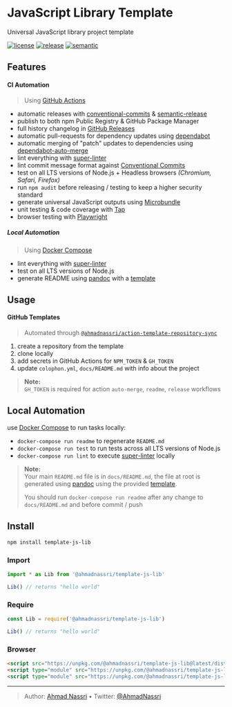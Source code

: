 # JavaScript Library Template

Universal JavaScript library project template

[![license][license-img]][license-url]
[![release][release-img]][release-url]
[![semantic][semantic-img]][semantic-url]

## Features

#### CI Automation

> Using [GitHub Actions][]

-   automatic releases with [conventional-commits][] & [semantic-release][]
-   publish to both npm Public Registry & GitHub Package Manager
-   full history changelog in [GitHub Releases][]
-   automatic pull-requests for dependency updates using [dependabot][]
-   automatic merging of "patch" updates to dependencies using [dependabot-auto-merge][]
-   lint everything with [super-linter][]
-   lint commit message format against [Conventional Commits][]
-   test on all LTS versions of Node.js + Headless browsers *(Chromium, Safari, Firefox)*
-   run `npm audit` before releasing / testing to keep a higher security standard
-   generate universal JavaScript outputs using [Microbundle][]
-   unit testing & code coverage with [Tap][]
-   browser testing with [Playwright][]

##### Local Automation

> Using [Docker Compose][]

-   lint everything with [super-linter][]
-   test on all LTS versions of Node.js
-   generate README using [pandoc][] with a [template][]

## Usage

#### GitHub Templates

> Automated through [`@ahmadnassri/action-template-repository-sync`][]

1.  create a repository from the template
2.  clone locally
3.  add secrets in GitHub Actions for `NPM_TOKEN` & `GH_TOKEN`
4.  update `colophon.yml`, `docs/README.md` with info about the project

> **Note:**  
> `GH_TOKEN` is required for action `auto-merge`, `readme`, `release` workflows

## Local Automation

use [Docker Compose][] to run tasks locally:

-   `docker-compose run readme` to regenerate `README.md`
-   `docker-compose run test` to run tests across all LTS versions of Node.js
-   `docker-compose run lint` to execute [super-linter][] locally

> **Note:**  
> Your main `README.md` file is in `docs/README.md`, the file at root is generated using [pandoc][] using the provided [template][].
>
> You should run `docker-compose run readme` after any change to `docs/README.md` and before commit / push

## Install

``` bash
npm install template-js-lib
```

### Import

``` js
import * as Lib from '@ahmadnassri/template-js-lib'

Lib() // returns "hello world"
```

### Require

``` js
const Lib = require('@ahmadnassri/template-js-lib')

Lib() // returns "hello world"
```

### Browser

``` html
<script src="https://unpkg.com/@ahmadnassri/template-js-lib@latest/dist/index.umd.js">// UMD bundle</script>
<script type="module" src="https://unpkg.com/@ahmadnassri/template-js-lib@latest/dist/index.module.mjs">// ESM bundle</script>
<script type="module" src="https://unpkg.com/@ahmadnassri/template-js-lib@latest/dist/index.modern.mjs">// ESM for modern browsers</script>
```

  [GitHub Actions]: https://github.com/features/actions
  [conventional-commits]: https://www.conventionalcommits.org/
  [semantic-release]: https://github.com/marketplace/actions/conventional-semantic-release
  [GitHub Releases]: https://github.com/ahmadnassri/template-js-lib/releases
  [dependabot]: https://dependabot.com/
  [dependabot-auto-merge]: https://github.com/marketplace/actions/dependabot-auto-merge
  [super-linter]: https://github.com/github/super-linter
  [Conventional Commits]: https://www.conventionalcommits.org/en/v1.0.0/
  [Microbundle]: https://github.com/developit/microbundle
  [Tap]: https://node-tap.org
  [Playwright]: https://playwright.dev/
  [Docker Compose]: https://docs.docker.com/compose/
  [pandoc]: https://pandoc.org/
  [template]: ./docs/README.template
  [`@ahmadnassri/action-template-repository-sync`]: https://github.com/ahmadnassri/action-template-repository-sync

----
> Author: [Ahmad Nassri](https://www.ahmadnassri.com/) &bull;
> Twitter: [@AhmadNassri](https://twitter.com/AhmadNassri)

[license-url]: LICENSE
[license-img]: https://badgen.net/github/license/ahmadnassri/template-js-lib

[release-url]: https://github.com/ahmadnassri/template-js-lib/releases
[release-img]: https://badgen.net/github/release/ahmadnassri/template-js-lib

[semantic-url]: https://github.com/ahmadnassri/template-js-lib/actions?query=workflow%3Arelease
[semantic-img]: https://badgen.net/badge/📦/semantically%20released/blue
